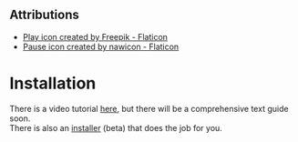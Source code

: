 ## Attributions

-   <a href="https://www.flaticon.com/free-icons/play" title="play icons">Play icon created by Freepik - Flaticon</a>
-   <a href="https://www.flaticon.com/free-icons/music-player" title="music player icons">Pause icon created by nawicon - Flaticon</a>

# Installation

There is a video tutorial [here](https://youtu.be/Wbln3GQ928U), but there will be a comprehensive text guide soon. <br/>
There is also an [installer](https://github.com/Invaxion-Server-Emulator/installer/releases/tag/v1.0) (beta) that does the job for you.
